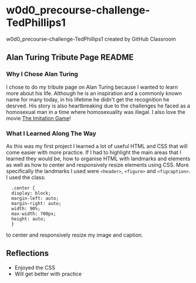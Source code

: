 
# w0d0_precourse-challenge-TedPhillips1
w0d0_precourse-challenge-TedPhillips1 created by GitHub Classroom

## Alan Turing Tribute Page README

### Why I Chose Alan Turing

I chose to do my tribute page on Alan Turing because I wanted to learn more about his life.
Although he is an inspiration and a commonly known name for many today, in his lifetime he didn't get the recognition he desrved. 
His story is also heartbreaking due to the challenges he faced as a homosexual man in a time where homosexuality was illegal.
I also love the movie [The Imitation Game](https://www.imdb.com/title/tt2084970/ "The Imitation Game")!

### What I Learned Along The Way

As this was my first project I learned a lot of useful HTML and CSS that will come easier with more practice.
If I had to highlight the main areas that I learned they would be, how to organise HTML with landmarks and elements as well as how to center and responsively resize elements using CSS. 
More specifically the landmarks I used were `<header>`, `<figure>` and `<figcaption>`. 
I used the class: 
```
  .center {
  display: block;
  margin-left: auto;
  margin-right: auto;
  width: 90%;
  max-width: 700px;
  height: auto;
  }
  ```
to center and responsively resize my image and caption. 

## Reflections

- Enjoyed the CSS 
- Will get better with practice 

